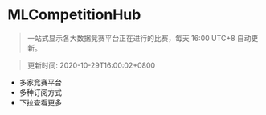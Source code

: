 # MLCompetitionHub

> 一站式显示各大数据竞赛平台正在进行的比赛，每天 16:00 UTC+8 自动更新。
  
> 更新时间: 2020-10-29T16:00:02+0800 

* 多家竞赛平台
* 多种订阅方式
* 下拉查看更多